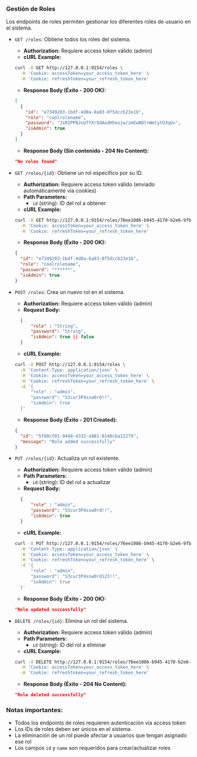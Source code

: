 ### Gestión de Roles

Los endpoints de roles permiten gestionar los diferentes roles de usuario en el sistema.

- `GET /roles`: Obtiene todos los roles del sistema.
  - **Authorization:** Requiere access token válido (admin)
  - **cURL Example:**
  ```bash
  curl -X GET http://127.0.0.1:9154/roles \
    -H 'Cookie: accessToken=your_access_token_here' \
    -H 'Cookie: refreshToken=your_refresh_token_here'
  ```
  - **Response Body (Éxito - 200 OK):**
  ```json
  [
    {
      "id": "e7349203-1bdf-4d8a-8a83-0f5dccb23e1b",
      "role": "coolrolename",
      "password": "JiRIPPNJvUfYXr9dAedHheojw/zmEwNOt+WmtytO3qU=",
      "isAdmin": true
    }
  ]
  ```
  - **Response Body (Sin contenido - 204 No Content):**
  ```json
  "No roles found"
  ```

- `GET /roles/{id}`: Obtiene un rol específico por su ID.
  - **Authorization:** Requiere access token válido (enviado automáticamente via cookies)
  - **Path Parameters:**
    - `id` (string): ID del rol a obtener
  - **cURL Example:**
  ```bash
  curl -X GET http://127.0.0.1:9154/roles/76ee1086-b945-4170-b2e6-9fbeb95ae0be \
    -H 'Cookie: accessToken=your_access_token_here' \
    -H 'Cookie: refreshToken=your_refresh_token_here'
  ```
  - **Response Body (Éxito - 200 OK):**
  ```json
  {
    "id": "e7349203-1bdf-4d8a-8a83-0f5dccb23e1b",
    "role": "coolrolename",
    "password": "******",
    "isAdmin": true
  }
  ```

- `POST /roles`: Crea un nuevo rol en el sistema.
  - **Authorization:** Requiere access token válido (admin)
  - **Request Body:**
  ```json
    {
        "role" : "String",
        "password": "String",
        "isAdmin": true || false
    }
  ```
  - **cURL Example:**
  ```bash
  curl -X POST http://127.0.0.1:9154/roles \
    -H 'Content-Type: application/json' \
    -H 'Cookie: accessToken=your_access_token_here' \
    -H 'Cookie: refreshToken=your_refresh_token_here' \
    -d '{
        "role" : "admin",
        "password": "S3cur3P4ssw0rd!!",
        "isAdmin": true
    }'
  ```
  - **Response Body (Éxito - 201 Created):**
  ```json
  {
    "id": "5f80cf01-9448-4332-a981-0140cba12279",
    "message": "Role added successfully"
  }
  ```

- `PUT /roles/{id}`: Actualiza un rol existente.
  - **Authorization:** Requiere access token válido (admin)
  - **Path Parameters:**
    - `id` (string): ID del rol a actualizar
  - **Request Body:**
  ```json
    {
        "role" : "admin",
        "password": "S3cur3P4ssw0rd!!",
        "isAdmin": true
    }
  ```
  - **cURL Example:**
  ```bash
  curl -X PUT http://127.0.0.1:9154/roles/76ee1086-b945-4170-b2e6-9fbeb95ae0be \
    -H 'Content-Type: application/json' \
    -H 'Cookie: accessToken=your_access_token_here' \
    -H 'Cookie: refreshToken=your_refresh_token_here' \
    -d '{
        "role" : "admin",
        "password": "S3cur3P4ssw0rd123!!",
        "isAdmin": true
    }'
  ```
  - **Response Body (Éxito - 200 OK):**
  ```json
  "Role updated successfully"
  ```

- `DELETE /roles/{id}`: Elimina un rol del sistema.
  - **Authorization:** Requiere access token válido (admin)
  - **Path Parameters:**
    - `id` (string): ID del rol a eliminar
  - **cURL Example:**
  ```bash
  curl -X DELETE http://127.0.0.1:9154/roles/76ee1086-b945-4170-b2e6-9fbeb95ae0be \
    -H 'Cookie: accessToken=your_access_token_here' \
    -H 'Cookie: refreshToken=your_refresh_token_here'
  ```
  - **Response Body (Éxito - 204 No Content):**
  ```json
  "Role deleted successfully"
  ```

### Notas importantes:
- Todos los endpoints de roles requieren autenticación via access token
- Los IDs de roles deben ser únicos en el sistema
- La eliminación de un rol puede afectar a usuarios que tengan asignado ese rol
- Los campos `id` y `name` son requeridos para crear/actualizar roles